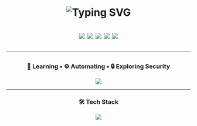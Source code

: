 <h1 align="center" href="https://git.io/typing-svg"><img src="https://readme-typing-svg.demolab.com?font=Fira+Code&pause=1000&width=477&lines=%F0%9F%91%8B+Bonjour!+I'm+a+cybersecurity+student" alt="Typing SVG" />

<p align="center">
  <img src="https://img.shields.io/badge/Linux-Arch-blue?logo=arch-linux&style=for-the-badge" />
  <img src="https://img.shields.io/badge/WindowManager-dwm-black?logo=x11&style=for-the-badge" />
  <img src="https://img.shields.io/badge/Scripting-Bash-lightgrey?logo=gnu-bash&style=for-the-badge" />
  <img src="https://img.shields.io/badge/Programming-Go-orange?logo=go&style=for-the-badge" />
  <img src="https://img.shields.io/badge/Cybersecurity-Learning-red?logo=protonvpn&style=for-the-badge" />
</p>

---

<h3 align="center">🧠 Learning • ⚙️ Automating • 🔒 Exploring Security</h3>

<p align="center">
  <img src="https://capsule-render.vercel.app/api?type=waving&height=100&color=timeGradient&section=footer" />
</p>

---

<h3 align="center">🛠️ Tech Stack</h3>

<p align="center">
  <img src="https://skillicons.dev/icons?i=arch,vscode,neovim,git,docker,bash,go&perline=8" />
</p>
